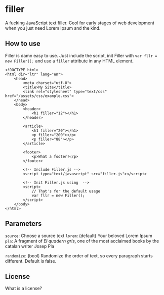 filler
======

A fucking JavaScript text filler. Cool for early stages of web development when you just need Lorem Ipsum and the kind.

## How to use

Filler is damn easy to use. Just include the script, init Filler with `var fllr = new Filler();` and use a `filler` attribute in any HTML element.

```
<!DOCTYPE html>
<html dir="ltr" lang="en">
	<head>
		<meta charset="utf-8">
		<title>My Site</title>
		<link rel="stylesheet" type="text/css" href="/assets/css/example.css">
	</head>
	<body>
		<header>
			<h1 filler="12"></h1>
		</header>
		
		<article>
			<h1 filler="20"></h1>
			<p filler="200"></p>
			<p filler="88"></p>
		</article>
		
		<footer>
			<p>What a footer!</p>
		</footer>

		<!-- Include Filler.js -->
		<script type="text/javascript" src="filler.js"></script>

		<!-- Init Filler.js using  -->
		<script>
			// That's for the default usage
			var fllr = new Filler();
		</script>
	</body>
</html>
```

## Parameters

`source`: Choose a source text
	`lorem`: (default) Your beloved Lorem Ipsum
	`pla`: A fragment of *El quadern gris*, one of the most acclaimed books by the catalan writer Josep Pla

`randomize`: (bool) Randomize the order of text, so every paragraph starts different. Default is false.

## License
What is a license?


